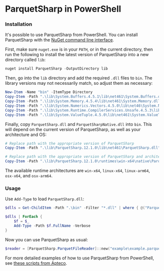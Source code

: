 # ParquetSharp in PowerShell

### Installation

It's possible to use ParquetSharp from PowerShell.
You can install ParquetSharp with the [NuGet command line interface](https://docs.microsoft.com/en-us/nuget/reference/nuget-exe-cli-reference).  

First, make sure `nuget.exe` is in your `PATH`, or in the current directory, then run the following to install the latest version of ParquetSharp into a new directory called `lib`:

```powershell
nuget install ParquetSharp -OutputDirectory lib
```

Then, go into the `lib` directory and add the required `.dll` files to `bin`. The library versions may not necessarily match, so adjust them as necessary:

```powershell
New-Item -Name "bin" -ItemType Directory
Copy-Item -Path ".\lib\System.Buffers.4.5.1\lib\net461\System.Buffers.dll" -Destination ".\bin"
Copy-Item -Path ".\lib\System.Memory.4.5.4\lib\net461\System.Memory.dll" -Destination ".\bin"
Copy-Item -Path ".\lib\System.Numerics.Vectors.4.5.0\lib\net46\System.Numerics.Vectors.dll" -Destination ".\bin"
Copy-Item -Path ".\lib\System.Runtime.CompilerServices.Unsafe.4.5.3\lib\net461\System.Runtime.CompilerServices.Unsafe.dll" -Destination ".\bin"
Copy-Item -Path ".\lib\System.ValueTuple.4.5.0\lib\net461\System.ValueTuple.dll" -Destination ".\bin"
```

Finally, copy `ParquetSharp.dll` and `ParquetSharpNative.dll` into `bin`. This will depend on the current version of ParquetSharp, as well as your architecture and OS:

```powershell
# Replace path with the appropriate version of ParquetSharp
Copy-Item -Path ".\lib\ParquetSharp.12.1.0\lib\net461\ParquetSharp.dll" -Destination ".\bin"

# Replace path with the appropriate version of ParquetSharp and architecture
Copy-Item -Path ".\lib\ParquetSharp.12.1.0\runtimes\win-x64\native\ParquetSharpNative.dll" -Destination ".\bin"
```

The available runtime architectures are `win-x64`, `linux-x64`, `linux-arm64`, `osx-x64`, and `osx-arm64`.

### Usage
Use `Add-Type` to load `ParquetSharp.dll`:

```powershell
$dlls = Get-ChildItem -Path ".\bin" -Filter "*.dll" | where { @("ParquetSharpNative.dll") -notcontains $_.Name }

$dlls | ForEach {
    $f = $_
    Add-Type -Path $f.FullName -Verbose
}
```

Now you can use ParquetSharp as usual:
  
```powershell  
$reader = [ParquetSharp.ParquetFileReader]::new("example\example.parquet")
```

For more detailed examples of how to use ParquetSharp from PowerShell,
see [these scripts from Apteco](https://github.com/Apteco/HelperScripts/tree/master/scripts/parquet).
